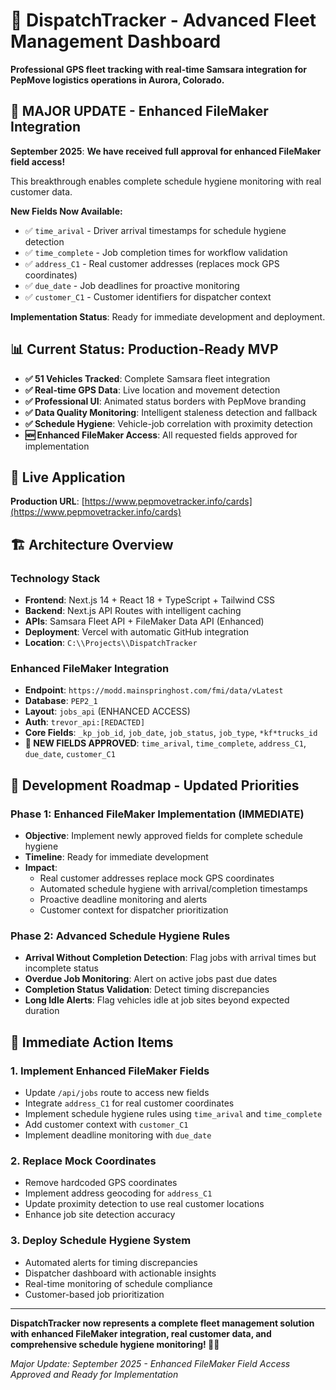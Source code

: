 # 🚛 DispatchTracker - Advanced Fleet Management Dashboard

**Professional GPS fleet tracking with real-time Samsara integration for PepMove logistics operations in Aurora, Colorado.**

## 🎉 **MAJOR UPDATE - Enhanced FileMaker Integration**

**September 2025**: **We have received full approval for enhanced FileMaker field access!**

This breakthrough enables complete schedule hygiene monitoring with real customer data.

**New Fields Now Available:**
- ✅ `time_arival` - Driver arrival timestamps for schedule hygiene detection
- ✅ `time_complete` - Job completion times for workflow validation
- ✅ `address_C1` - Real customer addresses (replaces mock GPS coordinates) 
- ✅ `due_date` - Job deadlines for proactive monitoring
- ✅ `customer_C1` - Customer identifiers for dispatcher context

**Implementation Status**: Ready for immediate development and deployment.

## 📊 Current Status: Production-Ready MVP

- **✅ 51 Vehicles Tracked**: Complete Samsara fleet integration
- **✅ Real-time GPS Data**: Live location and movement detection  
- **✅ Professional UI**: Animated status borders with PepMove branding
- **✅ Data Quality Monitoring**: Intelligent staleness detection and fallback
- **✅ Schedule Hygiene**: Vehicle-job correlation with proximity detection
- **🆕 Enhanced FileMaker Access**: All requested fields approved for implementation

## 🎯 Live Application

**Production URL**: [https://www.pepmovetracker.info/cards](https://www.pepmovetracker.info/cards)

## 🏗️ Architecture Overview

### **Technology Stack**
- **Frontend**: Next.js 14 + React 18 + TypeScript + Tailwind CSS
- **Backend**: Next.js API Routes with intelligent caching
- **APIs**: Samsara Fleet API + FileMaker Data API (Enhanced)
- **Deployment**: Vercel with automatic GitHub integration
- **Location**: `C:\\Projects\\DispatchTracker`

### **Enhanced FileMaker Integration**
- **Endpoint**: `https://modd.mainspringhost.com/fmi/data/vLatest`
- **Database**: `PEP2_1`
- **Layout**: `jobs_api` (ENHANCED ACCESS)
- **Auth**: `trevor_api:[REDACTED]` 
- **Core Fields**: `_kp_job_id`, `job_date`, `job_status`, `job_type`, `*kf*trucks_id`
- **🎉 NEW FIELDS APPROVED**: `time_arival`, `time_complete`, `address_C1`, `due_date`, `customer_C1`

## 🔮 Development Roadmap - Updated Priorities

### **Phase 1: Enhanced FileMaker Implementation (IMMEDIATE)**
- **Objective**: Implement newly approved fields for complete schedule hygiene
- **Timeline**: Ready for immediate development
- **Impact**: 
  - Real customer addresses replace mock GPS coordinates
  - Automated schedule hygiene with arrival/completion timestamps
  - Proactive deadline monitoring and alerts
  - Customer context for dispatcher prioritization

### **Phase 2: Advanced Schedule Hygiene Rules**
- **Arrival Without Completion Detection**: Flag jobs with arrival times but incomplete status
- **Overdue Job Monitoring**: Alert on active jobs past due dates
- **Completion Status Validation**: Detect timing discrepancies
- **Long Idle Alerts**: Flag vehicles idle at job sites beyond expected duration

## 🎯 Immediate Action Items

### **1. Implement Enhanced FileMaker Fields**
- Update `/api/jobs` route to access new fields
- Integrate `address_C1` for real customer coordinates
- Implement schedule hygiene rules using `time_arival` and `time_complete`
- Add customer context with `customer_C1`
- Implement deadline monitoring with `due_date`

### **2. Replace Mock Coordinates**
- Remove hardcoded GPS coordinates
- Implement address geocoding for `address_C1`
- Update proximity detection to use real customer locations
- Enhance job site detection accuracy

### **3. Deploy Schedule Hygiene System**
- Automated alerts for timing discrepancies
- Dispatcher dashboard with actionable insights  
- Real-time monitoring of schedule compliance
- Customer-based job prioritization

---

**DispatchTracker now represents a complete fleet management solution with enhanced FileMaker integration, real customer data, and comprehensive schedule hygiene monitoring! 🚛✨**

*Major Update: September 2025 - Enhanced FileMaker Field Access Approved and Ready for Implementation*